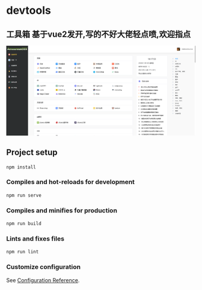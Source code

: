# devtools
## 工具箱 基于vue2发开,写的不好大佬轻点喷,欢迎指点

![Image text](./src/assets/v2.1.17.png)

## Project setup

```
npm install
```

### Compiles and hot-reloads for development
```
npm run serve
```

### Compiles and minifies for production
```
npm run build
```

### Lints and fixes files
```
npm run lint
```

### Customize configuration
See [Configuration Reference](https://cli.vuejs.org/config/).
